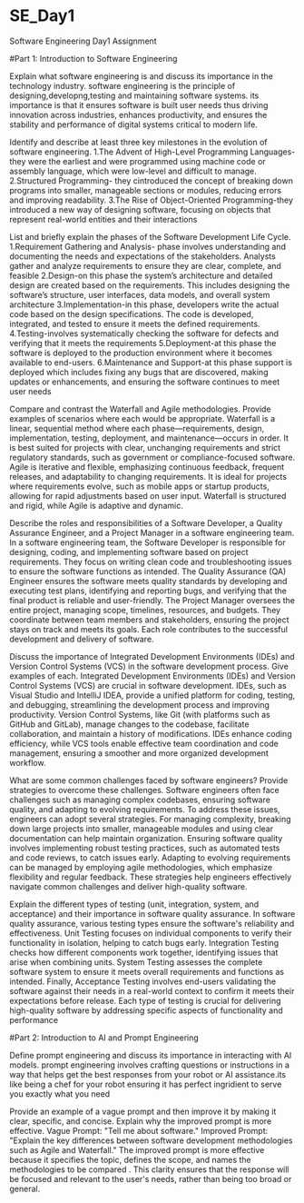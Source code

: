 # SE_Day1
Software Engineering Day1 Assignment

#Part 1: Introduction to Software Engineering

Explain what software engineering is and discuss its importance in the technology industry.
software engineering is the principle of designing,developng,testing and maintaining software systems.
its importance is that it ensures software is built user needs thus driving innovation across industries, enhances productivity, and ensures the stability and performance of digital systems critical to modern life.

Identify and describe at least three key milestones in the evolution of software engineering.
1.The Advent of High-Level Programming Languages-they were the earliest and  were programmed using machine code or assembly language, which were low-level and difficult to manage.
2.Structured Programming- they cintroduced the concept of breaking down programs into smaller, manageable sections or modules, reducing errors and improving readability.
3.The Rise of Object-Oriented Programming-they introduced a new way of designing software, focusing on objects that represent real-world entities and their interactions

List and briefly explain the phases of the Software Development Life Cycle.
1.Requirement Gathering and Analysis- phase involves understanding and documenting the needs and expectations of the stakeholders. Analysts gather and analyze requirements to ensure they are clear, complete, and feasible
2.Design-on this phase the system’s architecture and detailed design are created based on the requirements. This includes designing the software’s structure, user interfaces, data models, and overall system architecture
3.Implementation-in this phase, developers write the actual code based on the design specifications. The code is developed, integrated, and tested to ensure it meets the defined requirements.
4.Testing-involves systematically checking the software for defects and verifying that it meets the requirements
5.Deployment-at this phase the software is deployed to the production environment where it becomes available to end-users.
6.Maintenance and Support-at this phase support is deployed which includes fixing any bugs that are discovered, making updates or enhancements, and ensuring the software continues to meet user needs

Compare and contrast the Waterfall and Agile methodologies. Provide examples of scenarios where each would be appropriate.
Waterfall is a linear, sequential method where each phase—requirements, design, implementation, testing, deployment, and maintenance—occurs in order. It is best suited for projects with clear, unchanging requirements and strict regulatory standards, such as government or compliance-focused software.
Agile is iterative and flexible, emphasizing continuous feedback, frequent releases, and adaptability to changing requirements. It is ideal for projects where requirements evolve, such as mobile apps or startup products, allowing for rapid adjustments based on user input. Waterfall is structured and rigid, while Agile is adaptive and dynamic.

Describe the roles and responsibilities of a Software Developer, a Quality Assurance Engineer, and a Project Manager in a software engineering team.
In a software engineering team, the Software Developer is responsible for designing, coding, and implementing software based on project requirements. They focus on writing clean code and troubleshooting issues to ensure the software functions as intended. The Quality Assurance (QA) Engineer ensures the software meets quality standards by developing and executing test plans, identifying and reporting bugs, and verifying that the final product is reliable and user-friendly. The Project Manager oversees the entire project, managing scope, timelines, resources, and budgets. They coordinate between team members and stakeholders, ensuring the project stays on track and meets its goals. Each role contributes to the successful development and delivery of software.

Discuss the importance of Integrated Development Environments (IDEs) and Version Control Systems (VCS) in the software development process. Give examples of each.
Integrated Development Environments (IDEs) and Version Control Systems (VCS) are crucial in software development. IDEs, such as Visual Studio and IntelliJ IDEA, provide a unified platform for coding, testing, and debugging, streamlining the development process and improving productivity. Version Control Systems, like Git (with platforms such as GitHub and GitLab), manage changes to the codebase, facilitate collaboration, and maintain a history of modifications. IDEs enhance coding efficiency, while VCS tools enable effective team coordination and code management, ensuring a smoother and more organized development workflow.

What are some common challenges faced by software engineers? Provide strategies to overcome these challenges.
Software engineers often face challenges such as managing complex codebases, ensuring software quality, and adapting to evolving requirements. To address these issues, engineers can adopt several strategies. For managing complexity, breaking down large projects into smaller, manageable modules and using clear documentation can help maintain organization. Ensuring software quality involves implementing robust testing practices, such as automated tests and code reviews, to catch issues early. Adapting to evolving requirements can be managed by employing agile methodologies, which emphasize flexibility and regular feedback. These strategies help engineers effectively navigate common challenges and deliver high-quality software.

Explain the different types of testing (unit, integration, system, and acceptance) and their importance in software quality assurance.
In software quality assurance, various testing types ensure the software's reliability and effectiveness. Unit Testing focuses on individual components to verify their functionality in isolation, helping to catch bugs early. Integration Testing checks how different components work together, identifying issues that arise when combining units. System Testing assesses the complete software system to ensure it meets overall requirements and functions as intended. Finally, Acceptance Testing involves end-users validating the software against their needs in a real-world context to confirm it meets their expectations before release. Each type of testing is crucial for delivering high-quality software by addressing specific aspects of functionality and performance

#Part 2: Introduction to AI and Prompt Engineering

Define prompt engineering and discuss its importance in interacting with AI models.
prompt engineering involves crafting questions or instructions in a way that helps get the best responses from your robot or AI assistance.its like being a chef for your robot ensuring it has perfect ingridient to serve you exactly what you need

Provide an example of a vague prompt and then improve it by making it clear, specific, and concise. Explain why the improved prompt is more effective.
Vague Prompt: "Tell me about software."
Improved Prompt: "Explain the key differences between software development methodologies such as Agile and Waterfall."
The improved prompt is more effective because it specifies the topic, defines the scope, and names the methodologies to be compared . This clarity ensures that the response will be focused and relevant to the user's needs, rather than being too broad or general.

